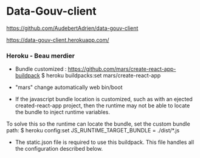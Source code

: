 # Data-Gouv-client

https://github.com/AudebertAdrien/data-gouv-client

https://data-gouv-client.herokuapp.com/

### Heroku - Beau merdier

- Bundle customized :
  https://github.com/mars/create-react-app-buildpack
  $ heroku buildpacks:set mars/create-react-app

- "mars" change automatically web bin/boot

- If the javascript bundle location is customized, such as with an ejected created-react-app project, then the runtime may not be able to locate the bundle to inject runtime variables.

To solve this so the runtime can locate the bundle, set the custom bundle path:
$ heroku config:set JS_RUNTIME_TARGET_BUNDLE = ./dist/\*.js

- The static.json file is required to use this buildpack. This file handles all the configuration described below.
